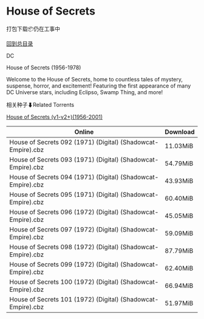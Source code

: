 # House of Secrets

打包下载📦仍在工事中

[回到总目录](/Catalogs.md)

DC

House of Secrets (1956-1978)

Welcome to the House of Secrets, home to countless tales of mystery, suspense, horror, and excitement! Featuring the first appearance of many DC Universe stars, including Eclipso, Swamp Thing, and more!





相关种子⬇Related Torrents

[House of Secrets (v1-v2+)(1956-2001)](https://github.com/alicewish/markdown/blob/master/torrent/House-of-Secrets--v1-v2---1956-2001.md)

Online | Download
--- | ---
House of Secrets 092 (1971) (Digital) (Shadowcat-Empire).cbz | 11.03MiB
House of Secrets 093 (1971) (Digital) (Shadowcat-Empire).cbz | 54.79MiB
House of Secrets 094 (1971) (Digital) (Shadowcat-Empire).cbz | 43.93MiB
House of Secrets 095 (1971) (Digital) (Shadowcat-Empire).cbz | 60.40MiB
House of Secrets 096 (1972) (Digital) (Shadowcat-Empire).cbz | 45.05MiB
House of Secrets 097 (1972) (Digital) (Shadowcat-Empire).cbz | 59.09MiB
House of Secrets 098 (1972) (Digital) (Shadowcat-Empire).cbz | 87.79MiB
House of Secrets 099 (1972) (Digital) (Shadowcat-Empire).cbz | 62.40MiB
House of Secrets 100 (1972) (Digital) (Shadowcat-Empire).cbz | 66.94MiB
House of Secrets 101 (1972) (Digital) (Shadowcat-Empire).cbz | 51.97MiB